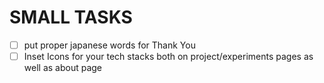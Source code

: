 # SMALL TASKS

- [ ] put proper japanese words for Thank You
- [ ] Inset Icons for your tech stacks both on project/experiments pages as well as about page